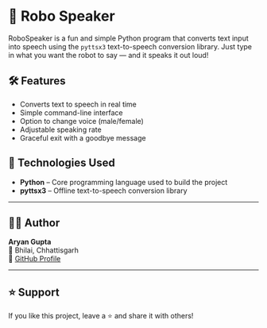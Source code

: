 # 🤖 Robo Speaker    
RoboSpeaker is a fun and simple Python program that converts text input into speech using the `pyttsx3` text-to-speech conversion library. Just type in what you want the robot to say — and it speaks it out loud!

## 🛠️ Features  
- Converts text to speech in real time  
- Simple command-line interface  
- Option to change voice (male/female)  
- Adjustable speaking rate  
- Graceful exit with a goodbye message  

## 🐍 Technologies Used  
- **Python** – Core programming language used to build the project 
- **pyttsx3** – Offline text-to-speech conversion library 

---
## 👨‍💻 Author

**Aryan Gupta**  
📍 Bhilai, Chhattisgarh  
🔗 [GitHub Profile](https://github.com/aryanguptacsvtu)

---
## ⭐ Support

If you like this project, leave a ⭐ and share it with others!